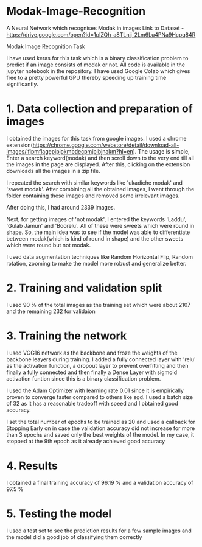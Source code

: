 # Modak-Image-Recognition
A Neural Network which recognises Modak in images
Link to Dataset - https://drive.google.com/open?id=1pIZQh_a8TLnjj_2Lm6Lu4PNa9Hcpq84R

Modak Image Recognition Task

I have used keras for this task which is a binary classification problem to predict if an image consists of modak or not. All code is available in the jupyter notebook in the repository. I have used Google Colab which gives free to a pretty powerful GPU thereby speeding up training time significantly.

# 1. Data collection and preparation of images

I obtained the images for this task from google images. I used a chrome extension(https://chrome.google.com/webstore/detail/download-all-images/ifipmflagepipjokmbdecpmjbibjnakm?hl=en). The usage is simple, Enter a search keyword(modak) and then scroll down to the very end till all the images in the page are displayed.
After this, clicking on the extension downloads all the images in a zip file. 

I repeated the search with similar keywords like 'ukadiche modak' and 'sweet modak'. After combining all the obtained images, I went through the folder containing these images and removed some irrelevant images.

After doing this, I had around 2339 images. 

Next, for getting images of 'not modak', I entered the keywords 'Laddu', 'Gulab Jamun' and 'Boorelu'. All of these were sweets which were round in shape. So, the main idea was to see if the model was able to differentiate between modak(which is kind of round in shape) and the other sweets which were round but not modak.

I used data augmentation techniques like Random Horizontal Flip, Random rotation, zooming to make the model more robust and generalize better.

# 2. Training and validation split

I used 90 % of the total images as the training set which were about 2107 and the remaining 232 for validaion

# 3. Training the network

I used VGG16 network as the backbone and froze the weights of the backbone leayers during training. I added a fully connected layer with 'relu' as the activation function, a dropout layer to prevent overfitting and then finally a fully connected and then finally a Dense Layer with sigmoid activation funtion since this is a binary classification problem.

I used the Adam Optimizer with learning rate 0.01 since it is empirically proven to converge faster compared to others like sgd. I used a batch size of 32 as it has a reasonable tradeoff with speed and I obtained good accuracy.

I set the total number of epochs to be trained as 20 and used a callback for Stopping Early on in case the validation accuracy did not increase for more than 3 epochs and saved only the best weights of the model. In my case, it stopped at the 9th epoch as it already achieved good accuracy

# 4. Results

I obtained a final training accuracy of 96.19 % and a validation accuracy of 97.5 %

# 5. Testing the model

I used a test set to see the prediction results for a few sample images and the model did a good job of classifying them correctly